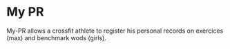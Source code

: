 # My PR

My-PR allows a crossfit athlete to register his personal records on exercices (max) and benchmark wods (girls).

